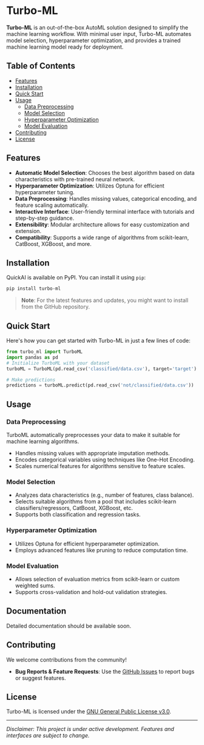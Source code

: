 # Turbo-ML

**Turbo-ML** is an out-of-the-box AutoML solution designed to simplify the machine learning workflow. With minimal user input, Turbo-ML automates model selection, hyperparameter optimization, and provides a trained machine learning model ready for deployment.

## Table of Contents

- [Features](#features)
- [Installation](#installation)
- [Quick Start](#quick-start)
- [Usage](#usage)
  - [Data Preprocessing](#data-preprocessing)
  - [Model Selection](#model-selection)
  - [Hyperparameter Optimization](#hyperparameter-optimization)
  - [Model Evaluation](#model-evaluation)
- [Contributing](#contributing)
- [License](#license)

## Features

- **Automatic Model Selection**: Chooses the best algorithm based on data characteristics with pre-trained neural network.
- **Hyperparameter Optimization**: Utilizes Optuna for efficient hyperparameter tuning.
- **Data Preprocessing**: Handles missing values, categorical encoding, and feature scaling automatically.
- **Interactive Interface**: User-friendly terminal interface with tutorials and step-by-step guidance.
- **Extensibility**: Modular architecture allows for easy customization and extension.
- **Compatibility**: Supports a wide range of algorithms from scikit-learn, CatBoost, XGBoost, and more.

## Installation

QuickAI is available on PyPI. You can install it using `pip`:

```bash
pip install turbo-ml
```

> **Note**: For the latest features and updates, you might want to install from the GitHub repository.

## Quick Start

Here's how you can get started with Turbo-ML in just a few lines of code:

```python
from turbo_ml import TurboML
import pandas as pd
# Initialize TurboML with your dataset
turboML = TurboML(pd.read_csv('classified/data.csv'), target='target')

# Make predictions
predictions = turboML.predict(pd.read_csv('not/classified/data.csv'))
```

## Usage

### Data Preprocessing

TurboML automatically preprocesses your data to make it suitable for machine learning algorithms.

- Handles missing values with appropriate imputation methods.
- Encodes categorical variables using techniques like One-Hot Encoding.
- Scales numerical features for algorithms sensitive to feature scales.

### Model Selection

- Analyzes data characteristics (e.g., number of features, class balance).
- Selects suitable algorithms from a pool that includes scikit-learn classifiers/regressors, CatBoost, XGBoost, etc.
- Supports both classification and regression tasks.

### Hyperparameter Optimization

- Utilizes Optuna for efficient hyperparameter optimization.
- Employs advanced features like pruning to reduce computation time.

### Model Evaluation

- Allows selection of evaluation metrics from scikit-learn or custom weighted sums.
- Supports cross-validation and hold-out validation strategies.

## Documentation

Detailed documentation should be available soon.

## Contributing

We welcome contributions from the community!

- **Bug Reports & Feature Requests**: Use the [GitHub Issues](https://github.com/Tole-k/quick-ai/issues) to report bugs or suggest features.

## License

Turbo-ML is licensed under the [GNU General Public License v3.0](LICENSE).

---

*Disclaimer: This project is under active development. Features and interfaces are subject to change.*
